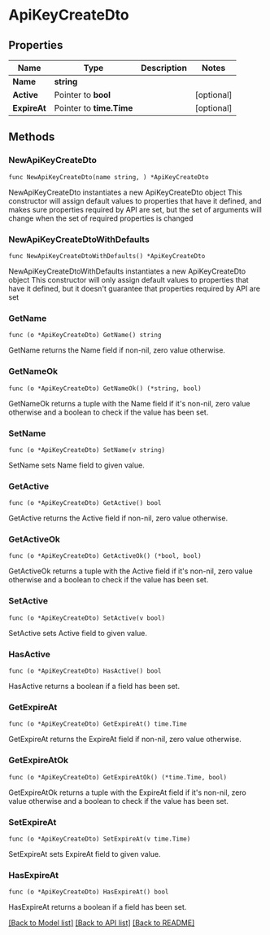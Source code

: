 # ApiKeyCreateDto

## Properties

Name | Type | Description | Notes
------------ | ------------- | ------------- | -------------
**Name** | **string** |  | 
**Active** | Pointer to **bool** |  | [optional] 
**ExpireAt** | Pointer to **time.Time** |  | [optional] 

## Methods

### NewApiKeyCreateDto

`func NewApiKeyCreateDto(name string, ) *ApiKeyCreateDto`

NewApiKeyCreateDto instantiates a new ApiKeyCreateDto object
This constructor will assign default values to properties that have it defined,
and makes sure properties required by API are set, but the set of arguments
will change when the set of required properties is changed

### NewApiKeyCreateDtoWithDefaults

`func NewApiKeyCreateDtoWithDefaults() *ApiKeyCreateDto`

NewApiKeyCreateDtoWithDefaults instantiates a new ApiKeyCreateDto object
This constructor will only assign default values to properties that have it defined,
but it doesn't guarantee that properties required by API are set

### GetName

`func (o *ApiKeyCreateDto) GetName() string`

GetName returns the Name field if non-nil, zero value otherwise.

### GetNameOk

`func (o *ApiKeyCreateDto) GetNameOk() (*string, bool)`

GetNameOk returns a tuple with the Name field if it's non-nil, zero value otherwise
and a boolean to check if the value has been set.

### SetName

`func (o *ApiKeyCreateDto) SetName(v string)`

SetName sets Name field to given value.


### GetActive

`func (o *ApiKeyCreateDto) GetActive() bool`

GetActive returns the Active field if non-nil, zero value otherwise.

### GetActiveOk

`func (o *ApiKeyCreateDto) GetActiveOk() (*bool, bool)`

GetActiveOk returns a tuple with the Active field if it's non-nil, zero value otherwise
and a boolean to check if the value has been set.

### SetActive

`func (o *ApiKeyCreateDto) SetActive(v bool)`

SetActive sets Active field to given value.

### HasActive

`func (o *ApiKeyCreateDto) HasActive() bool`

HasActive returns a boolean if a field has been set.

### GetExpireAt

`func (o *ApiKeyCreateDto) GetExpireAt() time.Time`

GetExpireAt returns the ExpireAt field if non-nil, zero value otherwise.

### GetExpireAtOk

`func (o *ApiKeyCreateDto) GetExpireAtOk() (*time.Time, bool)`

GetExpireAtOk returns a tuple with the ExpireAt field if it's non-nil, zero value otherwise
and a boolean to check if the value has been set.

### SetExpireAt

`func (o *ApiKeyCreateDto) SetExpireAt(v time.Time)`

SetExpireAt sets ExpireAt field to given value.

### HasExpireAt

`func (o *ApiKeyCreateDto) HasExpireAt() bool`

HasExpireAt returns a boolean if a field has been set.


[[Back to Model list]](../README.md#documentation-for-models) [[Back to API list]](../README.md#documentation-for-api-endpoints) [[Back to README]](../README.md)


